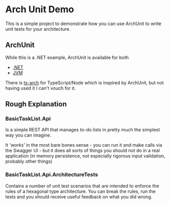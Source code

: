# Arch Unit Demo

This is a simple project to demonstrate how you can use ArchUnit to write unit tests for your architecture.

## ArchUnit

While this is a .NET example, ArchUnit is available for both

- [.NET](https://github.com/TNG/ArchUnitNET)
- [JVM](https://www.archunit.org/)

There is [ts-arch](https://github.com/ts-arch/ts-arch) for TypeScript/Node which is inspired by ArchUnit, but not having used it I can't vouch for it.

## Rough Explanation

### BasicTaskList.Api 

Is a simple REST API that manages to-do lists in pretty much the simplest way you can imagine.

It *'works'* in the most bare bones sense - you can run it and make calls via the Swagger UI - but it does all sorts of things you should not do in a real application (in memory persistence, not especially rigorous input validation, probably other things)

### BasicTaskList.Api.ArchitectureTests

Contains a number of unit test scenarios that are intended to enforce the rules of a hexagonal type architecture. You can break the rules, run the tests and you should receive useful feedback on what you did wrong.